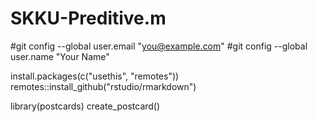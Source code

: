 # SKKU-Preditive.m

#git config --global user.email "you@example.com"
#git config --global user.name "Your Name"

install.packages(c("usethis", "remotes"))
remotes::install_github("rstudio/rmarkdown")

library(postcards)
create_postcard()

